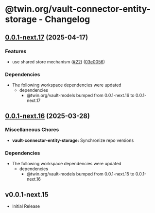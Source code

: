 # @twin.org/vault-connector-entity-storage - Changelog

## [0.0.1-next.17](https://github.com/twinfoundation/vault/compare/vault-connector-entity-storage-v0.0.1-next.16...vault-connector-entity-storage-v0.0.1-next.17) (2025-04-17)


### Features

* use shared store mechanism ([#22](https://github.com/twinfoundation/vault/issues/22)) ([03e0056](https://github.com/twinfoundation/vault/commit/03e0056600390272610f7afc2342163fe7de540d))


### Dependencies

* The following workspace dependencies were updated
  * dependencies
    * @twin.org/vault-models bumped from 0.0.1-next.16 to 0.0.1-next.17

## [0.0.1-next.16](https://github.com/twinfoundation/vault/compare/vault-connector-entity-storage-v0.0.1-next.15...vault-connector-entity-storage-v0.0.1-next.16) (2025-03-28)


### Miscellaneous Chores

* **vault-connector-entity-storage:** Synchronize repo versions


### Dependencies

* The following workspace dependencies were updated
  * dependencies
    * @twin.org/vault-models bumped from 0.0.1-next.15 to 0.0.1-next.16

## v0.0.1-next.15

- Initial Release
